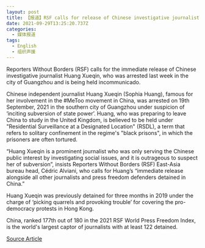 ```yaml
---
layout: post
title: 【报道】RSF calls for release of Chinese investigative journalist, Huang Xueqin
date: 2021-09-29T13:25:20.737Z
categories:
  - 媒体报道
tags:
  - English
  - 组织声援
---
```

Reporters Without Borders (RSF) calls for the immediate release of Chinese investigative journalist Huang Xueqin, who was arrested last week in the city of Guangzhou and is being held incommunicado.

<!--more-->

Chinese independent journalist Huang Xueqin (Sophia Huang), famous for her involvement in the #MeToo movement in China, was arrested on 19th September, 2021 in the southern city of Guangzhou under suspicion of ‘inciting subversion of state power’. Huang, who was preparing to leave China to study in the United Kingdom, is believed to be held under "Residential Surveillance at a Designated Location" (RSDL), a term that refers to solitary confinement in the regime's "black prisons", in which the prisoners are often tortured.

“Huang Xueqin is a prominent journalist who was only serving the Chinese public interest by investigating social issues, and it is outrageous to suspect her of subversion”, insists Reporters Without Borders (RSF) East-Asia bureau head, Cédric Alviani, who calls for Huang’s “immediate release alongside all other journalists and press freedom defenders detained in China.” 

Huang Xueqin was previously detained for three months in 2019 under the charge of ‘picking quarrels and provoking trouble’ for covering the pro-democracy protests in Hong Kong. 

China, ranked 177th out of 180 in the 2021 RSF World Press Freedom Index, is the world's largest captor of journalists with at least 122 detained.

[Source Article](https://rsf.org/en/news/rsf-calls-release-chinese-investigative-journalist-huang-xueqin)
